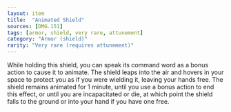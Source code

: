 ```yaml
---
layout: item
title:  "Animated Shield"
sources: [DMG.151]
tags: [armor, shield, very rare, attunement]
category: "Armor (shield)"
rarity: "Very rare (requires attunement)"
---
```


While holding this shield, you can speak its command word as a bonus action to cause it to animate. The shield leaps into the air and hovers in your space to protect you as if you were wielding it, leaving your hands free. The shield remains animated for 1 minute, until you use a bonus action to end this effect, or until you are incapacitated or die, at which point the shield falls to the ground or into your hand if you have one free.